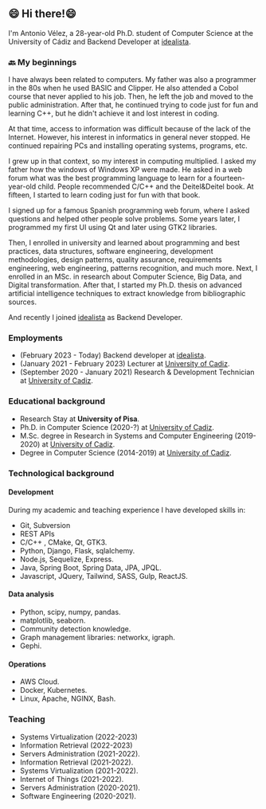 ## 😄 Hi there!😄
I'm Antonio Vélez, a 28-year-old Ph.D. student of Computer Science at the University of Cádiz and Backend Developer at [idealista](https://www.idealista.com).

### 🔙 My beginnings
I have always been related to computers. My father was also a programmer in the 80s when he used BASIC and Clipper. He also attended a Cobol course that never applied to his job. Then, he left the job and moved to the public administration. After that, he continued trying to code just for fun and learning C++, but he didn't achieve it and lost interest in coding.

At that time, access to information was difficult because of the lack of the Internet. However, his interest in informatics in general never stopped. He continued repairing PCs and installing operating systems, programs, etc.

I grew up in that context, so my interest in computing multiplied. I asked my father how the windows of Windows XP were made. He asked in a web forum what was the best programming language to learn for a fourteen-year-old child. People recommended C/C++ and the Deitel&Deitel book. At fifteen, I started to learn coding just for fun with that book.

I signed up for a famous Spanish programming web forum, where I asked questions and helped other people solve problems. Some years later, I programmed my first UI using Qt and later using GTK2 libraries.

Then, I enrolled in university and learned about programming and best practices, data structures, software engineering, development methodologies, design patterns, quality assurance, requirements engineering, web engineering, patterns recognition, and much more. Next, I enrolled in an MSc. in research about Computer Science, Big Data, and Digital transformation. After that, I started my Ph.D. thesis on advanced artificial intelligence techniques to extract knowledge from bibliographic sources.

And recently I joined [idealista](https://www.idealista.com) as Backend Developer.

### Employments

- (February 2023 - Today) Backend developer at [idealista](https://www.idealista.com).
- (January 2021 - February 2023) Lecturer at [University of Cadiz](https://www.uca.es).
- (September 2020 - January 2021) Research & Development Technician at [University of Cadiz](https://www.uca.es).

### Educational background

* Research Stay at **University of Pisa**.
* Ph.D. in Computer Science (2020-?) at [University of Cadiz](https://www.uca.es).
* M.Sc. degree in Research in Systems and Computer Engineering (2019-2020) at [University of Cadiz](https://www.uca.es).
* Degree in Computer Science (2014-2019) at [University of Cadiz](https://www.uca.es).

### Technological background

#### Development
During my academic and teaching experience I have developed skills in:
* Git, Subversion
* REST APIs
* C/C++ , CMake, Qt, GTK3.
* Python, Django, Flask, sqlalchemy.
* Node.js, Sequelize, Express.
* Java, Spring Boot, Spring Data, JPA, JPQL.
* Javascript, JQuery, Tailwind, SASS, Gulp, ReactJS.
#### Data analysis
* Python, scipy, numpy, pandas.
* matplotlib, seaborn.
* Community detection knowledge.
* Graph management libraries: networkx, igraph.
* Gephi.
#### Operations
* AWS Cloud.
* Docker, Kubernetes.
* Linux, Apache, NGINX, Bash.
### Teaching
* Systems Virtualization (2022-2023)
* Information Retrieval (2022-2023)
* Servers Administration (2021-2022).
* Information Retrieval (2021-2022).
* Systems Virtualization (2021-2022).
* Internet of Things (2021-2022).
* Servers Administration (2020-2021).
* Software Engineering (2020-2021).

<!--
**avleze/avleze** is a ✨ _special_ ✨ repository because its `README.md` (this file) appears on your GitHub profile.

Here are some ideas to get you started:

- 🔭 I’m currently working on ...
- 🌱 I’m currently learning ...
- 👯 I’m looking to collaborate on ...
- 🤔 I’m looking for help with ...
- 💬 Ask me about ...
- 📫 How to reach me: ...
- 😄 Pronouns: ...
- ⚡ Fun fact: ...
-->
